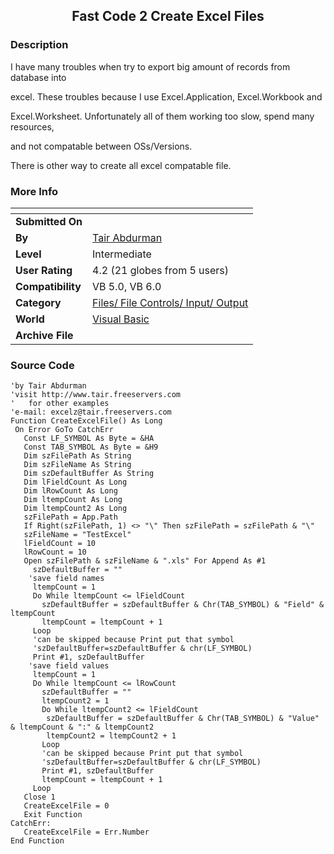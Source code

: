 ﻿<div align="center">

## Fast Code 2 Create Excel Files


</div>

### Description

I have many troubles when try to export big amount of records from database into

excel. These troubles because I use Excel.Application, Excel.Workbook and

Excel.Worksheet. Unfortunately all of them working too slow, spend many resources,

and not compatable between OSs/Versions.

There is other way to create all excel compatable file.
 
### More Info
 


<span>             |<span>
---                |---
**Submitted On**   |
**By**             |[Tair Abdurman](https://github.com/Planet-Source-Code/PSCIndex/blob/master/ByAuthor/tair-abdurman.md)
**Level**          |Intermediate
**User Rating**    |4.2 (21 globes from 5 users)
**Compatibility**  |VB 5\.0, VB 6\.0
**Category**       |[Files/ File Controls/ Input/ Output](https://github.com/Planet-Source-Code/PSCIndex/blob/master/ByCategory/files-file-controls-input-output__1-3.md)
**World**          |[Visual Basic](https://github.com/Planet-Source-Code/PSCIndex/blob/master/ByWorld/visual-basic.md)
**Archive File**   |[](https://github.com/Planet-Source-Code/tair-abdurman-fast-code-2-create-excel-files__1-6491/archive/master.zip)





### Source Code

```
'by Tair Abdurman
'visit http://www.tair.freeservers.com
'   for other examples
'e-mail: excelz@tair.freeservers.com
Function CreateExcelFile() As Long
 On Error GoTo CatchErr
   Const LF_SYMBOL As Byte = &HA
   Const TAB_SYMBOL As Byte = &H9
   Dim szFilePath As String
   Dim szFileName As String
   Dim szDefaultBuffer As String
   Dim lFieldCount As Long
   Dim lRowCount As Long
   Dim ltempCount As Long
   Dim ltempCount2 As Long
   szFilePath = App.Path
   If Right(szFilePath, 1) <> "\" Then szFilePath = szFilePath & "\"
   szFileName = "TestExcel"
   lFieldCount = 10
   lRowCount = 10
   Open szFilePath & szFileName & ".xls" For Append As #1
     szDefaultBuffer = ""
    'save field names
     ltempCount = 1
     Do While ltempCount <= lFieldCount
       szDefaultBuffer = szDefaultBuffer & Chr(TAB_SYMBOL) & "Field" & ltempCount
       ltempCount = ltempCount + 1
     Loop
     'can be skipped because Print put that symbol
     'szDefaultBuffer=szDefaultBuffer & chr(LF_SYMBOL)
     Print #1, szDefaultBuffer
    'save field values
     ltempCount = 1
     Do While ltempCount <= lRowCount
       szDefaultBuffer = ""
       ltempCount2 = 1
       Do While ltempCount2 <= lFieldCount
        szDefaultBuffer = szDefaultBuffer & Chr(TAB_SYMBOL) & "Value" & ltempCount & ":" & ltempCount2
        ltempCount2 = ltempCount2 + 1
       Loop
       'can be skipped because Print put that symbol
       'szDefaultBuffer=szDefaultBuffer & chr(LF_SYMBOL)
       Print #1, szDefaultBuffer
       ltempCount = ltempCount + 1
     Loop
   Close 1
   CreateExcelFile = 0
   Exit Function
CatchErr:
   CreateExcelFile = Err.Number
End Function
```

